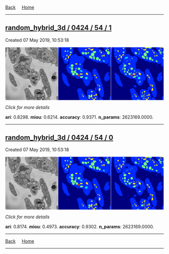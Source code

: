 
[Back](..)&nbsp;&nbsp;&nbsp;&nbsp;&nbsp;[Home](https://leapmanlab.github.io/snapshots)

---

<div class="summary"><a href="1"><h2>random_hybrid_3d / 0424 / 54 / 1</h2></a><p>Created 07 May 2019, 10:53:18
</p><a href="1"><img src="1/media/summary.png" align="center"></a><p>
<i>Click for more details</i>
</p></div>

**ari**: 0.8298. **miou**: 0.6214. **accuracy**: 0.9371. **n_params**: 2623169.0000. 

---

<div class="summary"><a href="0"><h2>random_hybrid_3d / 0424 / 54 / 0</h2></a><p>Created 07 May 2019, 10:53:18
</p><a href="0"><img src="0/media/summary.png" align="center"></a><p>
<i>Click for more details</i>
</p></div>

**ari**: 0.8174. **miou**: 0.4973. **accuracy**: 0.9302. **n_params**: 2623169.0000. 

---

[Back](..)&nbsp;&nbsp;&nbsp;&nbsp;&nbsp;[Home](https://leapmanlab.github.io/snapshots)

---